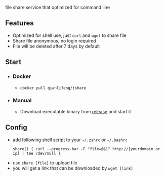 file share service that optimized for command line

## Features

- Optimized for shell use, just `curl` and `wget` to share file
- Share file anonymous, no login required
- File will be deleted after 7 days by default

## Start
- ### Docker
   - ```docker pull qianlifeng/tshare```
    
- ### Manual
   - Download executable binary from [release](https://github.com/qianlifeng/tshare/releases) and start it

## Config
- add following shell script to your `~/.zshrc` or `~/.bashrc`
   ```
   share() { curl --progress-bar -F "file=@$1" http://[yourdomain or ip] | tee /dev/null }   
   ```
- use `share [file]` to upload file
- you will get a link that can be downloaded by `wget [link]`

